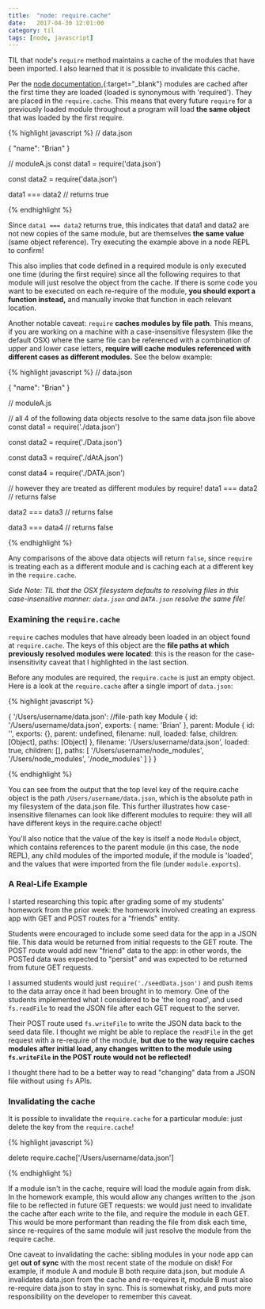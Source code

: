 ```yaml
---
title:  "node: require.cache"
date:   2017-04-30 12:01:00
category: til
tags: [node, javascript]
---
```


TIL that node's `require` method maintains a cache of the modules that have been imported. I also learned that it is possible to invalidate this cache.

Per the [node documentation,][node]{:target="_blank"} modules are cached after the first time they are loaded (loaded is synonymous with 'required'). They are placed in the `require.cache`. This means that every future `require` for a previously loaded module throughout a program will load **the same object** that was loaded by the first require.

{% highlight javascript %}
// data.json

{
    "name": "Brian"
}

// moduleA.js
const data1 = require('data.json')

const data2 = require('data.json')

data1 === data2 // returns true

{% endhighlight %}

Since `data1 === data2` returns true, this indicates that data1 and data2 are not new copies of the same module, but are themselves **the same value** (same object reference). Try executing the example above in a node REPL to confirm!

This also implies that code defined in a required module is only executed one time (during the first require) since all the following requires to that module will just resolve the object from the cache. If there is some code you want to be executed on each re-require of the module, **you should export a function instead,** and manually invoke that function in each relevant location.

Another notable caveat: `require` **caches modules by file path**. This means, if you are working on a machine with a case-insensitive filesystem (like the default OSX) where the same file can be referenced with a combination of upper and lower case letters, **require will cache modules referenced with different cases as different modules.** See the below example:

{% highlight javascript %}
// data.json

{
    "name": "Brian"
}

// moduleA.js

// all 4 of the following data objects resolve to the same data.json file above
const data1 = require('./data.json')

const data2 = require('./Data.json')

const data3 = require('./dAtA.json')

const data4 = require('./DATA.json')

// however they are treated as different modules by require!
data1 === data2 // returns false

data2 === data3 // returns false

data3 === data4 // returns false

{% endhighlight %}

Any comparisons of the above data objects will return `false`, since `require` is treating each as a different module and is caching each at a different key in the `require.cache`.

*Side Note: TIL that the OSX filesystem defaults to resolving files in this case-insensitive manner: `data.json` and `DATA.json` resolve the same file!*

### Examining the `require.cache`

`require` caches modules that have already been loaded in an object found at `require.cache`. The keys of this object are the **file paths at which previously resolved modules were located**: this is the reason for the case-insensitivity caveat that I highlighted in the last section. 

Before any modules are required, the `require.cache` is just an empty object. Here is a look at the `require.cache` after a single import of `data.json`:

{% highlight javascript %}

{ 
  '/Users/username/data.json': //file-path key
      Module {
          id: '/Users/username/data.json',
          exports: { name: 'Brian' },
          parent:
              Module {
                  id: '<repl>',
                  exports: {},
                  parent: undefined,
                  filename: null,
                  loaded: false,
                  children: [Object],
                  paths: [Object] 
              },
          filename: '/Users/username/data.json',
          loaded: true,
          children: [],
          paths: [ 
              '/Users/username/node_modules',
              '/Users/node_modules',
              '/node_modules' 
          ] 
      } 
}

{% endhighlight %}

You can see from the output that the top level key of the require.cache object is the path `/Users/username/data.json`, which is the absolute path in my filesystem of the data.json file. This further illustrates how case-insensitive filenames can look like different modules to require: they will all have different keys in the require.cache object!

You'll also notice that the value of the key is itself a node `Module` object, which contains references to the parent module (in this case, the node REPL), any child modules of the imported module, if the module is 'loaded', and the values that were imported from the file (under `module.exports`). 

### A Real-Life Example

I started researching this topic after grading some of my students' homework from the prior week: the homework involved creating an express app with GET and POST routes for a "friends" entity. 

Students were encouraged to include some seed data for the app in a JSON file. This data would be returned from initial requests to the GET route. The POST route would add new "friend" data to the app: in other words, the POSTed data was expected to "persist" and was expected to be returned from future GET requests.

I assumed students would just `require('./seedData.json')` and push items to the data array once it had been brought in to memory. One of the students implemented what I considered to be 'the long road', and used `fs.readFile` to read the JSON file after each GET request to the server. 

Their POST route used `fs.writeFile` to write the JSON data back to the seed data file. I thought we might be able to replace the `readFile` in the get request with a re-require of the module, **but due to the way require caches modules after initial load, any changes written to the module using `fs.writeFile` in the POST route would not be reflected!** 

I thought there had to be a better way to read "changing" data from a JSON file without using `fs` APIs.

### Invalidating the cache

It is possible to invalidate the `require.cache` for a particular module: just delete the key from the `require.cache`! 

{% highlight javascript %}

delete require.cache['/Users/username/data.json']

{% endhighlight %} 

If a module isn't in the cache, require will load the module again from disk. In the homework example, this would allow any changes written to the .json file to be reflected in future GET requests: we would just need to invalidate the cache after each write to the file, and require the module in each GET. This would be more performant than reading the file from disk each time, since re-requires of the same module will just resolve the module from the require cache.

One caveat to invalidating the cache: sibling modules in your node app can get **out of sync** with the most recent state of the module on disk! For example, if module A and module B both require data.json, but module A invalidates data.json from the cache and re-requires it, module B must also re-require data.json to stay in sync. This is somewhat risky, and puts more responsibility on the developer to remember this caveat.


[node]: https://nodejs.org/api/modules.html#modules_caching

